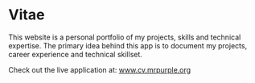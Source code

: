 # Vitae

This website is a personal portfolio of my projects, skills and technical expertise. The primary idea behind this app is to document my projects, career experience and technical skillset.

Check out the live application at: www.cv.mrpurple.org
